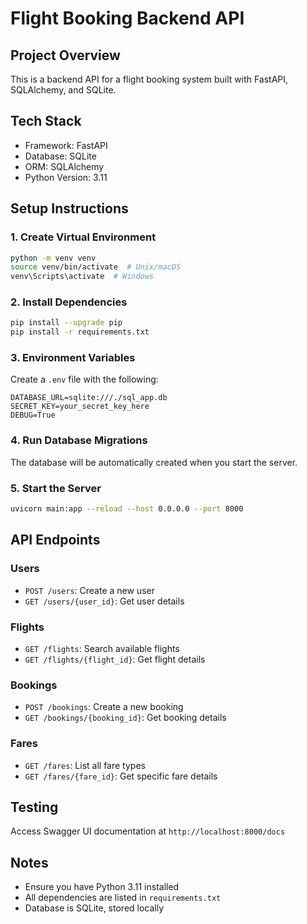 # Flight Booking Backend API

## Project Overview
This is a backend API for a flight booking system built with FastAPI, SQLAlchemy, and SQLite.

## Tech Stack
- Framework: FastAPI
- Database: SQLite
- ORM: SQLAlchemy
- Python Version: 3.11

## Setup Instructions

### 1. Create Virtual Environment
```bash
python -m venv venv
source venv/bin/activate  # Unix/macOS
venv\Scripts\activate  # Windows
```

### 2. Install Dependencies
```bash
pip install --upgrade pip
pip install -r requirements.txt
```

### 3. Environment Variables
Create a `.env` file with the following:
```
DATABASE_URL=sqlite:///./sql_app.db
SECRET_KEY=your_secret_key_here
DEBUG=True
```

### 4. Run Database Migrations
The database will be automatically created when you start the server.

### 5. Start the Server
```bash
uvicorn main:app --reload --host 0.0.0.0 --port 8000
```

## API Endpoints

### Users
- `POST /users`: Create a new user
- `GET /users/{user_id}`: Get user details

### Flights
- `GET /flights`: Search available flights
- `GET /flights/{flight_id}`: Get flight details

### Bookings
- `POST /bookings`: Create a new booking
- `GET /bookings/{booking_id}`: Get booking details

### Fares
- `GET /fares`: List all fare types
- `GET /fares/{fare_id}`: Get specific fare details

## Testing
Access Swagger UI documentation at `http://localhost:8000/docs`

## Notes
- Ensure you have Python 3.11 installed
- All dependencies are listed in `requirements.txt`
- Database is SQLite, stored locally